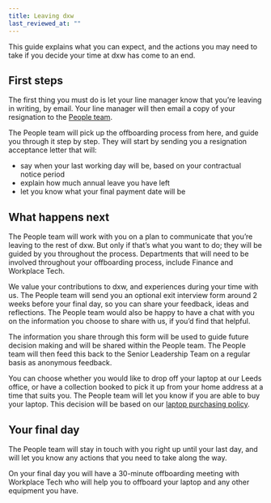 ```yaml
---
title: Leaving dxw
last_reviewed_at: ""
---
```

This guide explains what you can expect, and the actions you may need to take if you decide your time at dxw has come to an end.

## First steps

The first thing you must do is let your line manager know that you’re leaving in writing, by email. Your line manager will then email a copy of your resignation to the [People team](mailto:peopleteam@dxw.com).

The People team will pick up the offboarding process from here, and guide you through it step by step. They will start by sending you a resignation acceptance letter that will:

* say when your last working day will be, based on your contractual notice period
* explain how much annual leave you have left 
* let you know what your final payment date will be

## What happens next 

The People team will work with you on a plan to communicate that you’re leaving to the rest of dxw. But only if that’s what you want to do; they will be guided by you throughout the process. Departments that will need to be involved throughout your offboarding process, include Finance and Workplace Tech.

We value your contributions to dxw, and experiences during your time with us. The People team will send you an optional exit interview form around 2 weeks before your final day, so you can share your feedback, ideas and reflections. The People team would also be happy to have a chat with you on the information you choose to share with us, if you’d find that helpful.

The information you share through this form will be used to guide future decision making and will be shared within the People team. The People team will then feed this back to the Senior Leadership Team on a regular basis as anonymous feedback. 

You can choose whether you would like to drop off your laptop at our Leeds office, or have a collection booked to pick it up from your home address at a time that suits you. The People team will let you know if you are able to buy your laptop. This decision will be based on our [laptop purchasing policy](/staff-handbook/policies-and-procedures/buying-a-laptop-policy/).

## Your final day

The People team will stay in touch with you right up until your last day, and will let you know any actions that you need to take along the way. 

On your final day you will have a 30-minute offboarding meeting with Workplace Tech who will help you to offboard your laptop and any other equipment you have.

